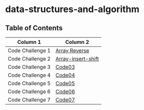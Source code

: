 # data-structures-and-algorithm

## Table of Contents

| Column 1  | Column 2  | 
| ---------------- | ---------------- | 
| Code Challenge 1  |[Array Reverse](./array-reverse/array-reverse.md)|
| Code Challenge 2  |[Array-insert-shift](./array-insert-shift/array-insert-shift.md)| 
| Code Challenge 3  |[Code03]()| 
| Code Challenge 4  |[Code04]()| 
| Code Challenge 5  |[Code05]()| 
| Code Challenge 6  |[Code06]()| 
| Code Challenge 7  |[Code07]()| 